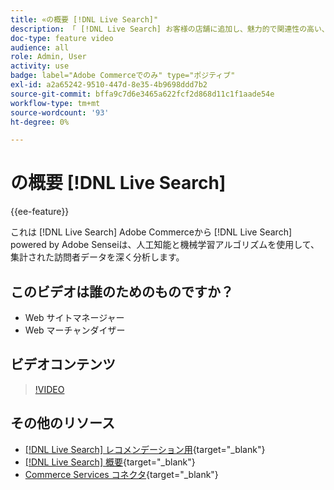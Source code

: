 ```yaml
---
title: «の概要 [!DNL Live Search]"
description: 「 [!DNL Live Search] お客様の店舗に追加し、魅力的で関連性の高い、パーソナライズされたショッピングエクスペリエンスを提供します。」
doc-type: feature video
audience: all
role: Admin, User
activity: use
badge: label="Adobe Commerceでのみ" type="ポジティブ"
exl-id: a2a65242-9510-447d-8e35-4b9698ddd7b2
source-git-commit: bffa9c7d6e3465a622fcf2d868d11c1f1aade54e
workflow-type: tm+mt
source-wordcount: '93'
ht-degree: 0%

---
```


# の概要 [!DNL Live Search]

{{ee-feature}}

これは [!DNL Live Search] Adobe Commerceから [!DNL Live Search] powered by Adobe Senseiは、人工知能と機械学習アルゴリズムを使用して、集計された訪問者データを深く分析します。

## このビデオは誰のためのものですか？

- Web サイトマネージャー
- Web マーチャンダイザー

## ビデオコンテンツ

>[!VIDEO](https://video.tv.adobe.com/v/337365?quality=12&learn=on)


## その他のリソース

- [[!DNL Live Search] レコメンデーション用](https://experienceleague.adobe.com/docs/commerce-learn/tutorials/marketing/live-search-recommendations.html){target="_blank"}
- [[!DNL Live Search] 概要](https://experienceleague.adobe.com/docs/commerce-merchant-services/live-search/overview.html){target="_blank"}
- [Commerce Services コネクタ](https://experienceleague.adobe.com/docs/commerce-merchant-services/user-guides/integration-services/saas.html){target="_blank"}
